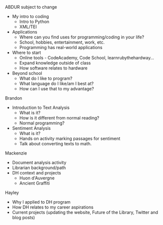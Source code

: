 ABDUR
subject to change
- My intro to coding
  - Intro to Python
  - XML/TEI
- Applications
  - Where can you find uses for programming/coding in your life? 
  - School, hobbies, entertainment, work, etc.  
  - Programming has real-world applications
- Where to start
  - Online tools - CodeAcademy, Code School, learnrubythehardway...
  - Expand knowledge outside of class
  - How software relates to hardware
- Beyond school
  - What do I like to program? 
  - What language do I like/am I best at?
  - How can I use that to my advantage?
 
Brandon
- Introduction to Text Analysis
  - What is it?
  - How is it different from normal reading?
  - Normal programming?
- Sentiment Analysis
  - What is it?
  - Hands on activity marking passages for sentiment
  - Talk about converting texts to math.

Mackenzie 
- Document analysis activity
- Librarian background/path
- DH context and projects
  - Huon d'Auvergne 
  - Ancient Graffiti 

Hayley
- Why I applied to DH program
- How DH relates to my career aspirations
- Current projects (updating the website, Future of the Library, Twitter and blog posts)
